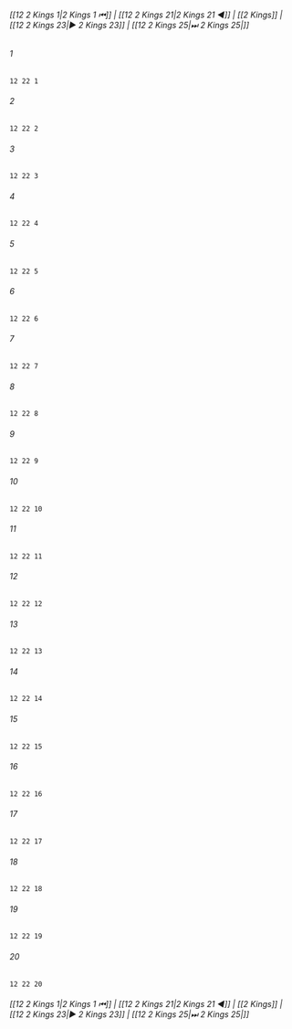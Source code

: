 
###### [[12 2 Kings 1|2 Kings 1 ⏮]] | [[12 2 Kings 21|2 Kings 21 ◀]] | [[2 Kings]] | [[12 2 Kings 23|▶ 2 Kings 23]] | [[12 2 Kings 25|⏭ 2 Kings 25|]]

###### 1
``` verse
12 22 1 
```
###### 2
``` verse
12 22 2 
```
###### 3
``` verse
12 22 3 
```
###### 4
``` verse
12 22 4 
```
###### 5
``` verse
12 22 5 
```
###### 6
``` verse
12 22 6 
```
###### 7
``` verse
12 22 7 
```
###### 8
``` verse
12 22 8 
```
###### 9
``` verse
12 22 9 
```
###### 10
``` verse
12 22 10 
```
###### 11
``` verse
12 22 11 
```
###### 12
``` verse
12 22 12 
```
###### 13
``` verse
12 22 13 
```
###### 14
``` verse
12 22 14 
```
###### 15
``` verse
12 22 15 
```
###### 16
``` verse
12 22 16 
```
###### 17
``` verse
12 22 17 
```
###### 18
``` verse
12 22 18 
```
###### 19
``` verse
12 22 19 
```
###### 20
``` verse
12 22 20 
```

###### [[12 2 Kings 1|2 Kings 1 ⏮]] | [[12 2 Kings 21|2 Kings 21 ◀]] | [[2 Kings]] | [[12 2 Kings 23|▶ 2 Kings 23]] | [[12 2 Kings 25|⏭ 2 Kings 25|]]

